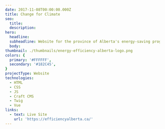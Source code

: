 ```yaml
---
date: 2017-11-08T00:00:00.000Z
title: Change for Climate
seo:
  title:
  description:
hero:
  headline:
  subheadline: Website for the province of Alberta's energy-saving program.
  body:
thumbnail: ./thumbnails/energy-efficiency-alberta-logo.png
colors: {
  primary: '#FFFFFF',
  secondary: '#182C45',
}
projectType: Website
technologies:
  - HTML
  - CSS
  - JS
  - Craft CMS
  - Twig
  - Vue
links:
  - text: Live Site
    url: 'https://efficiencyalberta.ca/'
---
```

